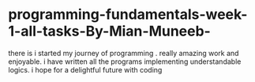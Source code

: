 # programming-fundamentals-week-1-all-tasks-By-Mian-Muneeb-
there is i started my journey of programming . really amazing work and enjoyable. i have written all the programs implementing understandable logics. i hope for a delightful future with coding 
